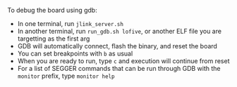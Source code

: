 

To debug the board using gdb:

- In one terminal, run `jlink_server.sh`
- In another terminal, run `run_gdb.sh lofive`, or another ELF file you are targetting as the first arg
- GDB will automatically connect, flash the binary, and reset the board
- You can set breakpoints with `b` as usual
- When you are ready to run, type `c` and execution will continue from reset
- For a list of SEGGER commands that can be run through GDB with the `monitor` prefix, type `monitor help`
